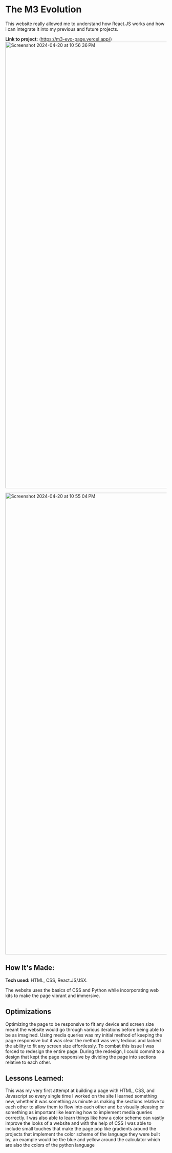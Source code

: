 # The M3 Evolution 
This website really allowed me to understand how React.JS works and how i can integrate it into my previous and future projects.

**Link to project:** (https://m3-evo-page.vercel.app/)
<img width="1393" alt="Screenshot 2024-04-20 at 10 56 36 PM" src="https://github.com/Fawazie/M3-Evo-page/assets/78445573/b69b468b-4415-4a2e-bcc6-bfb0e92e74e6">

<img width="1440" alt="Screenshot 2024-04-20 at 10 55 04 PM" src="https://github.com/Fawazie/M3-Evo-page/assets/78445573/81aae722-9a7a-4092-96b2-f61a239c953c">



## How It's Made:

**Tech used:** HTML, CSS, React.JS/JSX.

The website uses the basics of CSS and Python while incorporating web kits to make the page vibrant and immersive. 

## Optimizations

Optimizing the page to be responsive to fit any device and screen size meant the website would go through various iterations before being able to be as imagined. Using media queries was my initial method of keeping the page responsive but it was clear the method was very tedious and lacked the ability to fit any screen size effortlessly. To combat this issue I was forced to redesign the entire page. During the redesign, I could commit to a design that kept the page responsive by dividing the page into sections relative to each other.

## Lessons Learned:

This was my very first attempt at building a page with HTML, CSS, and Javascript so every single time I worked on the site I learned something new, whether it was something as minute as making the sections relative to each other to allow them to flow into each other and be visually pleasing or something as important like learning how to implement media queries correctly. I was also able to learn things like how a color scheme can vastly improve the looks of a website and with the help of CSS I was able to include small touches that make the page pop like gradients around the projects that implement the color scheme of the language they were built by, an example would be the blue and yellow around the calculator which are also the colors of the python language 


